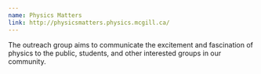 ```yaml
---
name: Physics Matters
link: http://physicsmatters.physics.mcgill.ca/
---
```


The outreach group aims to communicate the excitement and fascination of physics to the public, students, and other interested groups in our community.